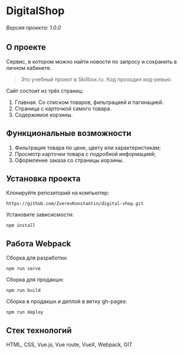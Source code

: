 ﻿# DigitalShop

###### Версия проекта: 1.0.0

## О проекте
Сервис, в котором можно найти новости по запросу и сохранить в личном кабинете.
> Это учебный проект в Skillbox.ru. Код проходил код-ревью.

Сайт состоит из трёх страниц:
1. Главная. Со списком товаров, фильтрацией и пагинацией.
2. Страница с карточкой самого товара.
3. Содержимое корзины.

## Функциональные возможности
1. Фильтрация товара по цене, цвету или характеристикам;
2. Просмотр карточки товара с подробной информацией;
3. Оформление заказа со страницы корзины.

## Установка проекта
Клонируйте репозиторий на компьютер:

```https://github.com/ZverevKonstantin/digital-shop.git```


Установите зависисмости:

```npm install```

## Работа Webpack
Сборка для разработки:

```npm run serve```

Сборка для продакшн:

```npm run build```

Сборка в продакшн и деплой в ветку gh-pages:

```npm run deploy```

## Стек технологий
HTML, CSS, Vue.js, Vue route, VueX, Webpack, GIT

